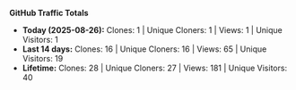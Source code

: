 
**GitHub Traffic Totals**

- **Today (2025-08-26):** Clones: 1 | Unique Cloners: 1 | Views: 1 | Unique Visitors: 1
- **Last 14 days:** Clones: 16 | Unique Cloners: 16 | Views: 65 | Unique Visitors: 19
- **Lifetime:** Clones: 28 | Unique Cloners: 27 | Views: 181 | Unique Visitors: 40
